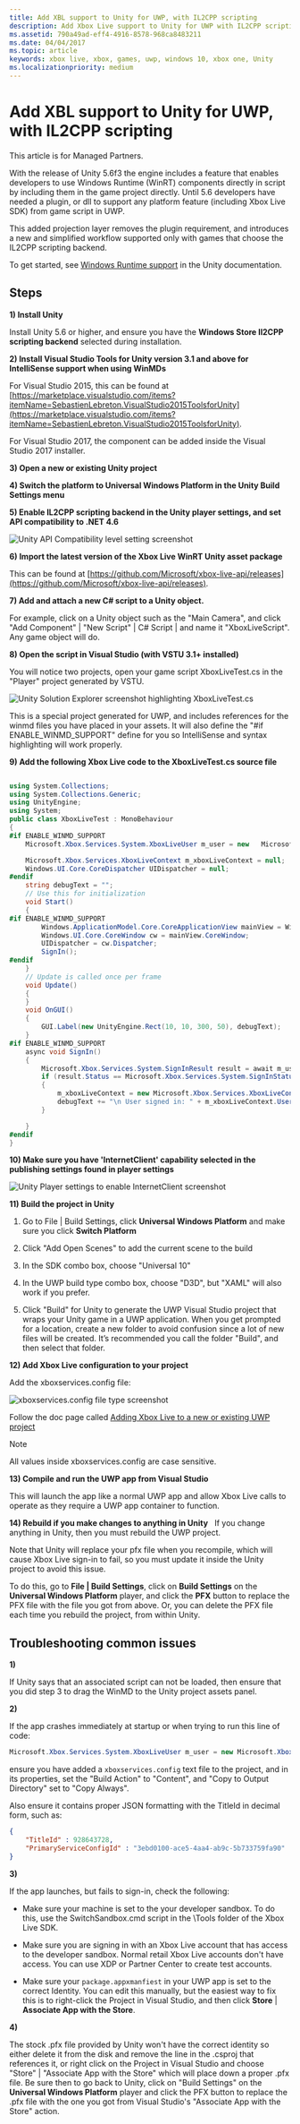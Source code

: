 ```yaml
---
title: Add XBL support to Unity for UWP, with IL2CPP scripting
description: Add Xbox Live support to Unity for UWP with IL2CPP scripting backend, for Managed Partners.
ms.assetid: 790a49ad-eff4-4916-8578-968ca8483211
ms.date: 04/04/2017
ms.topic: article
keywords: xbox live, xbox, games, uwp, windows 10, xbox one, Unity
ms.localizationpriority: medium
---
```


# Add XBL support to Unity for UWP, with IL2CPP scripting

This article is for Managed Partners.

With the release of Unity 5.6f3 the engine includes a feature that enables developers to use Windows Runtime (WinRT) components directly in script by including them in the game project directly.
Until 5.6 developers have needed a plugin, or dll to support any platform feature (including Xbox Live SDK) from game script in UWP.

This added projection layer removes the plugin requirement, and introduces a new and simplified workflow supported only with games that choose the IL2CPP scripting backend.

To get started, see [Windows Runtime support](https://docs.unity3d.com/Manual/IL2CPP-WindowsRuntimeSupport.html) in the Unity documentation.


## Steps

**1) Install Unity**

Install Unity 5.6 or higher, and ensure you have the **Windows Store Il2CPP scripting backend** selected during installation.


**2) Install Visual Studio Tools for Unity version 3.1 and above for IntelliSense support when using WinMDs**

For Visual Studio 2015, this can be found at [https://marketplace.visualstudio.com/items?itemName=SebastienLebreton.VisualStudio2015ToolsforUnity](https://marketplace.visualstudio.com/items?itemName=SebastienLebreton.VisualStudio2015ToolsforUnity).

For Visual Studio 2017, the component can be added inside the Visual Studio 2017 installer.


**3) Open a new or existing Unity project**


**4) Switch the platform to Universal Windows Platform in the Unity Build Settings menu**


**5) Enable IL2CPP scripting backend in the Unity player settings, and set API compatibility to .NET 4.6**

![Unity API Compatibility level setting screenshot](../images/unity/unity-il2cpp-1.png)


**6) Import the latest version of the Xbox Live WinRT Unity asset package**

This can be found at [https://github.com/Microsoft/xbox-live-api/releases](https://github.com/Microsoft/xbox-live-api/releases).


**7) Add and attach a new C\# script to a Unity object.**

For example, click on a Unity object such as the "Main Camera", and click "Add Component" \| "New Script" \| C\# Script \| and name it "XboxLiveScript".
Any game object will do.


**8) Open the script in Visual Studio (with VSTU 3.1+ installed)**

You will notice two projects, open your game script XboxLiveTest.cs in the "Player" project generated by VSTU.

![Unity Solution Explorer screenshot highlighting XboxLiveTest.cs](../images/unity/unity-il2cpp-2.png)

This is a special project generated for UWP, and includes references for the winmd files you have placed in your assets.
It will also define the "#if ENABLE_WINMD_SUPPORT" define for you so IntelliSense and syntax highlighting will work properly.


**9) Add the following Xbox Live code to the XboxLiveTest.cs source file**

```csharp

using System.Collections;
using System.Collections.Generic;
using UnityEngine;
using System;
public class XboxLiveTest : MonoBehaviour
{
#if ENABLE_WINMD_SUPPORT
    Microsoft.Xbox.Services.System.XboxLiveUser m_user = new   Microsoft.Xbox.Services.System.XboxLiveUser();

    Microsoft.Xbox.Services.XboxLiveContext m_xboxLiveContext = null;
    Windows.UI.Core.CoreDispatcher UIDispatcher = null;
#endif
    string debugText = "";
    // Use this for initialization
    void Start()
    {
#if ENABLE_WINMD_SUPPORT
        Windows.ApplicationModel.Core.CoreApplicationView mainView = Windows.ApplicationModel.Core.CoreApplication.MainView;
        Windows.UI.Core.CoreWindow cw = mainView.CoreWindow;
        UIDispatcher = cw.Dispatcher;
        SignIn();
#endif
    }
    // Update is called once per frame
    void Update()
    {
    }
    void OnGUI()
    {
        GUI.Label(new UnityEngine.Rect(10, 10, 300, 50), debugText);
    }
#if ENABLE_WINMD_SUPPORT
    async void SignIn()
    {
        Microsoft.Xbox.Services.System.SignInResult result = await m_user.SignInAsync(UIDispatcher);
        if (result.Status == Microsoft.Xbox.Services.System.SignInStatus.Success)
        {
            m_xboxLiveContext = new Microsoft.Xbox.Services.XboxLiveContext(m_user);
            debugText += "\n User signed in: " + m_xboxLiveContext.User.Gamertag;
        }

    }
#endif
}

```

**10)	Make sure you have 'InternetClient' capability selected in the publishing settings found in player settings**

![Unity Player settings to enable InternetClient screenshot](../images/unity/unity-il2cpp-3.png)


**11) Build the project in Unity**

1.  Go to File \| Build Settings, click **Universal Windows Platform** and make sure you click **Switch Platform**

2.  Click "Add Open Scenes" to add the current scene to the build

3.  In the SDK combo box, choose "Universal 10"

4.  In the UWP build type combo box, choose "D3D", but "XAML" will also work if you prefer.

5.  Click "Build" for Unity to generate the UWP Visual Studio project that wraps your Unity game in a UWP application. When you get prompted for a location, create a new folder to avoid confusion since a lot of new files will be created. It’s recommended you call the folder "Build", and then select that folder.


**12) Add Xbox Live configuration to your project**

Add the xboxservices.config file:

![xboxservices.config file type screenshot](../images/unity/unity-il2cpp-4.png)

Follow the doc page called [Adding Xbox Live to a new or existing UWP project](get-started-with-visual-studio-and-uwp.md)

> [!NOTE]
> All values inside xboxservices.config are case sensitive.


**13) Compile and run the UWP app from Visual Studio**

This will launch the app like a normal UWP app and allow Xbox Live calls to operate as they require a UWP app container to function.


**14) Rebuild if you make changes to anything in Unity**
  
If you change anything in Unity, then you must rebuild the UWP project.

Note that Unity will replace your pfx file when you recompile, which will cause Xbox Live sign-in to fail, so you must update it inside the Unity project to avoid this issue.

To do this, go to **File | Build Settings**, click on **Build Settings** on the **Universal Windows Platform** player, and click the **PFX** button to replace the PFX file with the file you got from above.
Or, you can delete the PFX file each time you rebuild the project, from within Unity.


## Troubleshooting common issues

**1)**

If Unity says that an associated script can not be loaded, then ensure that you did step 3 to drag the WinMD to the Unity project assets panel.

**2)**

If the app crashes immediately at startup or when trying to run this line of code:

```csharp
Microsoft.Xbox.Services.System.XboxLiveUser m_user = new Microsoft.Xbox.Services.System.XboxLiveUser();
```

ensure you have added a `xboxservices.config` text file to the project, and in its properties, set the "Build Action" to "Content", and "Copy to Output Directory" set to "Copy Always".

Also ensure it contains proper JSON formatting with the TitleId in decimal form, such as:

```json
{
    "TitleId" : 928643728,
    "PrimaryServiceConfigId" : "3ebd0100-ace5-4aa4-ab9c-5b733759fa90"
}
```

**3)**

If the app launches, but fails to sign-in, check the following:

* Make sure your machine is set to the your developer sandbox.
  To do this, use the SwitchSandbox.cmd script in the \Tools folder of the Xbox Live SDK.

* Make sure you are signing in with an Xbox Live account that has access to the developer sandbox.
  Normal retail Xbox Live accounts don't have access.
  You can use XDP or Partner Center to create test accounts.

* Make sure your `package.appxmanfiest` in your UWP app is set to the correct Identity.
  You can edit this manually, but the easiest way to fix this is to right-click the Project in Visual Studio, and then click **Store** \| **Associate App with the Store**.

**4)**

The stock .pfx file provided by Unity won't have the correct identity so either delete it from the disk and remove the line in the .csproj that references it, or right click on the Project in Visual Studio and choose "Store" \| "Associate App with the Store" which will place down a proper .pfx file.  Be sure then to go back to Unity, click on "Build Settings" on the **Universal Windows Platform** player and click the PFX button to replace the .pfx file with the one you got from Visual Studio's "Associate App with the Store" action.
